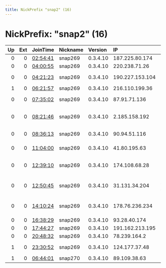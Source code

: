 ```yaml
---
title: NickPrefix "snap2" (16)
---
```


# NickPrefix: "snap2" (16)

|   Up |   Ext | JoinTime                                                                                            | Nickname   | Version   | IP              | AS                                      | CC   |   ORp |   Dirp | OS    | Contact   |   eFamMembers |
|-----:|------:|:----------------------------------------------------------------------------------------------------|:-----------|:----------|:----------------|:----------------------------------------|:-----|------:|-------:|:------|:----------|--------------:|
|    0 |     0 | [02:54:41](https://metrics.torproject.org/rs.html#details/44449A0E3FAA86B0311A8E6B0FA4DF496B2ECA74) | snap269    | 0.3.4.10  | 187.225.80.174  | Uninet S.A. de C.V.                     | mx   | 44431 |      0 | Linux | None      |             1 |
|    0 |     0 | [04:00:55](https://metrics.torproject.org/rs.html#details/DA2121BA6B8472CA78CD55E80E68E7B662C86045) | snap269    | 0.3.4.10  | 220.238.71.26   | Microplex PTY LTD                       | au   | 33567 |      0 | Linux | None      |             1 |
|    0 |     0 | [04:21:23](https://metrics.torproject.org/rs.html#details/09207E8A6CC28C39BFDCA9F449420360F7383D55) | snap269    | 0.3.4.10  | 190.227.153.104 | Telecom Argentina S.A.                  | ar   | 42573 |      0 | Linux | None      |             1 |
|    1 |     0 | [06:21:57](https://metrics.torproject.org/rs.html#details/E223E969F22636ED26830AB15D4E6841B5E85025) | snap269    | 0.3.4.10  | 216.110.199.36  | Douglas FastNet                         | us   | 46095 |      0 | Linux | None      |             1 |
|    0 |     0 | [07:35:02](https://metrics.torproject.org/rs.html#details/61FC65CBC20DF5E6F82355A31FD833F2827BFB2C) | snap269    | 0.3.4.10  | 87.91.71.136    | Bouygues Telecom SA                     | fr   | 36220 |      0 | Linux | None      |             1 |
|    0 |     0 | [08:21:46](https://metrics.torproject.org/rs.html#details/DCD384FBF53A38DA7DAEFECCDC35B79D14C74FEC) | snap269    | 0.3.4.10  | 2.185.158.192   | Iran Telecommunication Company PJS      | ir   | 38539 |      0 | Linux | None      |             1 |
|    0 |     0 | [08:36:13](https://metrics.torproject.org/rs.html#details/0A84375049824ECA481341201875D5830EC24F29) | snap269    | 0.3.4.10  | 90.94.51.116    | Orange Espagne SA                       | es   | 39755 |      0 | Linux | None      |             1 |
|    0 |     0 | [11:04:00](https://metrics.torproject.org/rs.html#details/315A5DDB39FB828B0C0BCF685ADFC30BD6B83106) | snap269    | 0.3.4.10  | 41.80.195.63    | SAFARICOM-LIMITED                       | ke   | 42635 |      0 | Linux | None      |             1 |
|    0 |     0 | [12:39:10](https://metrics.torproject.org/rs.html#details/AFA103B29AB9DCE82A8307BB1BE6FA0C35FE03B4) | snap269    | 0.3.4.10  | 174.108.68.28   | Charter Communications Inc              | us   | 44239 |      0 | Linux | None      |             1 |
|    0 |     0 | [12:50:45](https://metrics.torproject.org/rs.html#details/B951E1E42EF6C988B37244BD33B040958532752C) | snap269    | 0.3.4.10  | 31.131.34.204   | Komertsiyno Virobnitcha Firma VEKTOR    | ua   | 45035 |      0 | Linux | None      |             1 |
|    0 |     0 | [14:10:24](https://metrics.torproject.org/rs.html#details/35294491EE0F434AC667E186918F35151674E4CD) | snap269    | 0.3.4.10  | 178.76.236.234  | Closed Joint Stock Company TransTeleCom | ru   | 40009 |      0 | Linux | None      |             1 |
|    0 |     0 | [16:38:29](https://metrics.torproject.org/rs.html#details/75548BEE157BCD1984F304A9CB01942B57333675) | snap269    | 0.3.4.10  | 93.28.40.174    | SFR SA                                  | fr   | 39685 |      0 | Linux | None      |             1 |
|    0 |     0 | [17:44:27](https://metrics.torproject.org/rs.html#details/73B91CD5970623D53745B835032BEF6BC6EA2038) | snap269    | 0.3.4.10  | 191.162.213.195 | Tim Celular S.A.                        | br   | 37311 |      0 | Linux | None      |             1 |
|    0 |     0 | [20:48:32](https://metrics.torproject.org/rs.html#details/7358867470102FE5F59F137F1BB150AC1B20D235) | snap269    | 0.3.4.10  | 78.239.164.2    | Free SAS                                | fr   | 34135 |      0 | Linux | None      |             1 |
|    1 |     0 | [23:30:52](https://metrics.torproject.org/rs.html#details/741EF74914A67CA01948138C6D396F9EE346BA2F) | snap269    | 0.3.4.10  | 124.177.37.48   | Telstra Corporation Ltd                 | au   | 45845 |      0 | Linux | None      |             1 |
|    1 |     0 | [06:44:01](https://metrics.torproject.org/rs.html#details/ABFC56662F3F25069424B9CFF8D2DBF2DEC5D848) | snap270    | 0.3.4.10  | 89.109.38.63    | Rostelecom                              | ru   | 37769 |      0 | Linux | None      |             1 |
